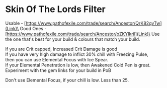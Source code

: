# Skin Of The Lords Filter

Usable - [https://www.pathofexile.com/trade/search/Ancestor/QrK82qvTw](Link)\
Good Ones - [https://www.pathofexile.com/trade/search/Ancestor/oZKYlkril](Link)\
Use the one that's best for your build & colours that match your build.

If you are Crit capped, Increased Crit Damage is good\
If you have very high damage to inflict 30% chill with Freezing Pulse,\
then you can use Elemental Focus with Ice Spear.\
If your Elemental Penetration is low, then Awakened Cold Pen is great.\
Experiment with the gem links for your build in PoB

Don't use Elemental Focus, if your chill is low. Less than 25.
